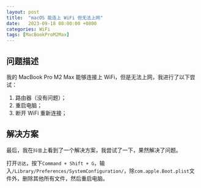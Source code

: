 ```yaml
---
layout: post
title:  "macOS 能连上 WiFi 但无法上网"
date:   2023-09-18 08:00:00 +0800
categories: WiFi
tags: [MacBookProM2Max]
---
```


## 问题描述
我的 MacBook Pro M2 Max 能够连接上 WiFi，但是无法上网，我进行了以下尝试：
1. 路由器（没有问题）；
2. 重启电脑；
3. 断开 WiFi 重新连接；

## 解决方案
最后，我在`抖音`上看到了一个解决方案，我尝试了一下，果然解决了问题。

打开`访达`，按下`Command + Shift + G`，输入`/Library/Preferences/SystemConfiguration/`，除`com.apple.Boot.plist`文件外，删除其他所有文件，然后重启电脑。
